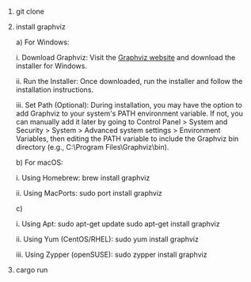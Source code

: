 1. git clone
2. install graphviz

   a) For Windows:

      i. Download Graphviz: Visit the [Graphviz website](https://graphviz.org/download/) and download the installer for Windows.

      ii. Run the Installer: Once downloaded, run the installer and follow the installation instructions.

      iii. Set Path (Optional): During installation, you may have the option to add Graphviz to your system's PATH environment variable.
          If not, you can manually add it later by going to Control Panel > System and Security > System > Advanced system settings > Environment Variables,
          then editing the PATH variable to include the Graphviz bin directory (e.g., C:\Program Files\Graphviz\bin).

   b) For macOS:

      i. Using Homebrew: brew install graphviz

      ii. Using MacPorts: sudo port install graphviz

   c)

      i. Using Apt: sudo apt-get update
                   sudo apt-get install graphviz

      ii. Using Yum (CentOS/RHEL): sudo yum install graphviz

      iii. Using Zypper (openSUSE): sudo zypper install graphviz

4. cargo run

  

